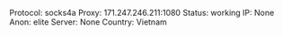 Protocol: socks4a
Proxy: 171.247.246.211:1080
Status: working
IP: None
Anon: elite
Server: None
Country: Vietnam

